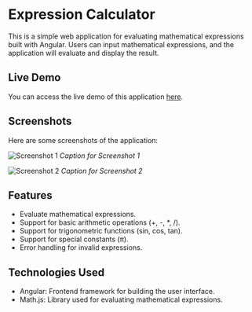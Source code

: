 # Expression Calculator

This is a simple web application for evaluating mathematical expressions built with Angular. Users can input mathematical expressions, and the application will evaluate and display the result.

## Live Demo

You can access the live demo of this application [here](https://expression-calculator-lbes41oe3-evanjoseph78s-projects.vercel.app/input).

## Screenshots

Here are some screenshots of the application:

![Screenshot 1](https://imgur.com/oyAJToK)
*Caption for Screenshot 1*

![Screenshot 2](https://imgur.com/okwuWPd)
*Caption for Screenshot 2*

## Features

- Evaluate mathematical expressions.
- Support for basic arithmetic operations (+, -, *, /).
- Support for trigonometric functions (sin, cos, tan).
- Support for special constants (π).
- Error handling for invalid expressions.

## Technologies Used

- Angular: Frontend framework for building the user interface.
- Math.js: Library used for evaluating mathematical expressions.



